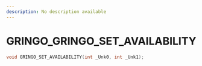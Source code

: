 ```yaml
---
description: No description available 
---
```


# GRINGO\_GRINGO_SET_AVAILABILITY

```cpp
void GRINGO_SET_AVAILABILITY(int _Unk0, int _Unk1);
```
